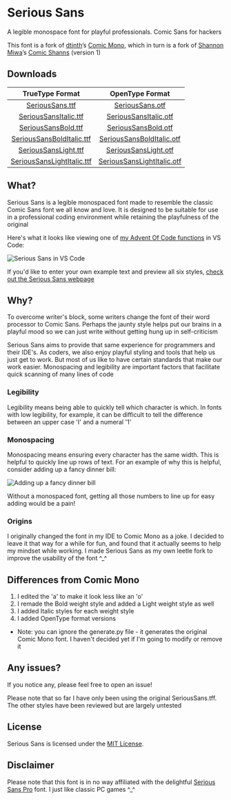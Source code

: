 # Serious Sans
A legible monospace font for playful professionals. Comic Sans for hackers

This font is a fork of [dtinth](https://github.com/dtinth)’s [Comic Mono](https://github.com/dtinth/comic-mono-font), which in turn is a fork of [Shannon Miwa](https://github.com/shannpersand)’s [Comic Shanns](https://github.com/shannpersand/comic-shanns) (version 1)

## Downloads

| TrueType Format | OpenType Format |
| :---: | :-----------: |
| [SeriousSans.ttf](https://kaBeech.github.io/serious-sans/SeriousSans/ttf/SeriousSans.ttf)   | [SeriousSans.otf](https://kaBeech.github.io/serious-sans/SeriousSans/otf/SeriousSans.otf)   |
| [SeriousSansItalic.ttf](https://kaBeech.github.io/serious-sans/SeriousSans/ttf/SeriousSansItalic.ttf) | [SeriousSansItalic.otf](https://kaBeech.github.io/serious-sans/SeriousSans/otf/SeriousSansItalic.otf) |
| [SeriousSansBold.ttf](https://kaBeech.github.io/serious-sans/SeriousSans/ttf/SeriousSansBold.ttf) | [SeriousSansBold.otf](https://kaBeech.github.io/serious-sans/SeriousSans/otf/SeriousSansBold.otf) |
| [SeriousSansBoldItalic.ttf](https://kaBeech.github.io/serious-sans/SeriousSans/ttf/SeriousSansBoldItalic.ttf) | [SeriousSansBoldItalic.otf](https://kaBeech.github.io/serious-sans/SeriousSans/otf/SeriousSansBoldItalic.otf) |
| [SeriousSansLight.ttf](https://kaBeech.github.io/serious-sans/SeriousSans/ttf/SeriousSansLight.ttf) | [SeriousSansLight.otf](https://kaBeech.github.io/serious-sans/SeriousSans/otf/SeriousSansLight.otf) |
| [SeriousSansLightItalic.ttf](https://kaBeech.github.io/serious-sans/SeriousSans/ttf/SeriousSansLightItalic.ttf) | [SeriousSansLightItalic.otf](https://kaBeech.github.io/serious-sans/SeriousSans/otf/SeriousSansLightItalic.otf) |

## What?
Serious Sans is a legible monospaced font made to resemble the classic Comic Sans font we all know and love. It is designed to be suitable for use in a professional coding environment while retaining the playfulness of the original

Here's what it looks like viewing one of [my Advent Of Code functions](https://kaBeech.github.io/Advent-Of-Code-2022) in VS Code:

![Serious Sans in VS Code](https://kaBeech.github.io/serious-sans/vscExample.png "Serious Sans in VS Code")

If you'd like to enter your own example text and preview all six styles, [check out the Serious Sans webpage](https://kaBeech.github.io/serious-sans)

## Why?
To overcome writer's block, some writers change the font of their word processor to Comic Sans. Perhaps the jaunty style helps put our brains in a playful mood so we can just write without getting hung up in self-criticism

Serious Sans aims to provide that same experience for programmers and their IDE's. As coders, we also enjoy playful styling and tools that help us just get to work. But most of us like to have certain standards that make our work easier. Monospacing and legibility are important factors that facilitate quick scanning of many lines of code

### Legibility
Legibility means being able to quickly tell which character is which. In fonts with low legibility, for example, it can be difficult to tell the difference between an upper case 'I' and a numeral '1'

### Monospacing
Monospacing means ensuring every character has the same width. This is helpful to quickly line up rows of text. For an example of why this is helpful, consider adding up a fancy dinner bill:

![Adding up a fancy dinner bill](https://kaBeech.github.io/serious-sans/fancyDinner.png "Adding up a fancy dinner bill")

Without a monospaced font, getting all those numbers to line up for easy adding would be a pain!

### Origins
I originally changed the font in my IDE to Comic Mono as a joke. I decided to leave it that way for a while for fun, and found that it actually seems to help my mindset while working. I made Serious Sans as my own leetle fork to improve the usability of the font ^_^

## Differences from Comic Mono
1. I edited the 'a' to make it look less like an 'o'
2. I remade the Bold weight style and added a Light weight style as well
3. I added Italic styles for each weight style
4. I added OpenType format versions

- Note: you can ignore the generate.py file - it generates the original Comic Mono font. I haven't decided yet if I'm going to modify or remove it

## Any issues?
If you notice any, please feel free to open an issue!

Please note that so far I have only been using the original SeriousSans.tff. The other styles have been reviewed but are largely untested

## License
Serious Sans is licensed under the [MIT License](LICENSE).

## Disclaimer
Please note that this font is in no way affiliated with the delightful [Serious Sans Pro](https://www.myfonts.com/collections/serious-sans-pro-font-ogentroost) font. I just like classic PC games ^_^

